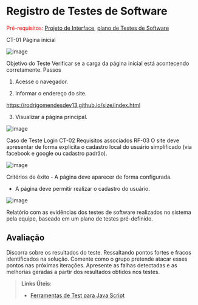 # Registro de Testes de Software

<span style="color:red">Pré-requisitos: <a href="3-Projeto de Interface.md"> Projeto de Interface</a></span>, <a href="8-Plano de Testes de Software.md"> plano de Testes de Software</a>



CT-01 Página inicial

![image](https://user-images.githubusercontent.com/91230711/143782753-0b0ff72e-a5d4-48b1-b8c2-2245efce921c.png)







Objetivo do Teste	Verificar se a carga da página inicial está acontecendo corretamente.
Passos	

1) Acesse o navegador.


2) Informar o endereço do site.

https://rodrigomendesdev13.github.io/size/index.html



3) Visualizar a página principal.


![image](https://user-images.githubusercontent.com/91230711/143783094-0ffc80af-beca-426e-9dbf-27fed65a2d43.png)





Caso de Teste	Login CT-02
Requisitos associados	RF-03 O site deve apresentar de forma explícita o cadastro local do usuário simplificado (via facebook e google ou cadastro padrão).


![image](https://user-images.githubusercontent.com/91230711/143783155-c168bfb2-efb0-465c-8a5c-30b568dc78d8.png)



Critérios de êxito	- A página deve aparecer de forma configurada.
- A página deve permitir realizar o cadastro do usuário.



![image](https://user-images.githubusercontent.com/91230711/143783292-31402394-71fd-4e70-9f61-bc4fc561bbc3.png)







Relatório com as evidências dos testes de software realizados no sistema pela equipe, baseado em um plano de testes pré-definido.

## Avaliação

Discorra sobre os resultados do teste. Ressaltando pontos fortes e fracos identificados na solução. Comente como o grupo pretende atacar esses pontos nas próximas iterações. Apresente as falhas detectadas e as melhorias geradas a partir dos resultados obtidos nos testes.

> **Links Úteis**:
> - [Ferramentas de Test para Java Script](https://geekflare.com/javascript-unit-testing/)
